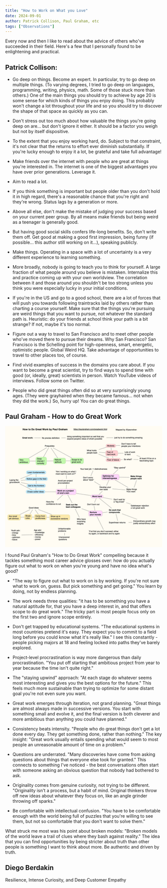 ```yaml
---
title: "How to Work on What you Love"
date: 2024-09-01
author: Patrick Collison, Paul Graham, etc
tags: ["Observations"]
---
```

Every now and then I like to read about the advice of others who've succeeded in their field. Here's a few that I personally found to be enlightening and practical. 

## Patrick Collison: 

- Go deep on things. Become an expert. In particular, try to go deep on multiple things. (To varying degrees, I tried to go deep on languages, programming, writing, physics, math. Some of those stuck more than others.) One of the main things you should try to achieve by age 20 is some sense for which kinds of things you enjoy doing. This probably won't change a lot throughout your life and so you should try to discover the shape of that space as quickly as you can.

- Don't stress out too much about how valuable the things you're going deep on are... but don't ignore it either. It should be a factor you weigh but not by itself dispositive.

- To the extent that you enjoy working hard, do. Subject to that constraint, it's not clear that the returns to effort ever diminish substantially. If you're lucky enough to enjoy it a lot, be grateful and take full advantage!

- Make friends over the internet with people who are great at things you're interested in. The internet is one of the biggest advantages you have over prior generations. Leverage it.

- Aim to read a lot.

- If you think something is important but people older than you don't hold it in high regard, there's a reasonable chance that you're right and they're wrong. Status lags by a generation or more.

- Above all else, don't make the mistake of judging your success based on your current peer group. By all means make friends but being weird as a teenager is generally good.

- But having good social skills confers life-long benefits. So, don't write them off. Get good at making a good first impression, being funny (if possible... this author still working on it...), speaking publicly.

- Make things. Operating in a space with a lot of uncertainty is a very different experience to learning something. 

- More broadly, nobody is going to teach you to think for yourself. A large fraction of what people around you believe is mistaken. Internalize this and practice coming up with your own worldview. The correlation between it and those around you shouldn't be too strong unless you think you were especially lucky in your initial conditions.

- If you're in the US and go to a good school, there are a lot of forces that will push you towards following traintracks laid by others rather than charting a course yourself. Make sure that the things you're pursuing are weird things that you want to pursue, not whatever the standard path is. Heuristic: do your friends at school think your path is a bit strange? If not, maybe it's too normal.

- Figure out a way to travel to San Francisco and to meet other people who've moved there to pursue their dreams. Why San Francisco? San Francisco is the Schelling point for high-openness, smart, energetic, optimistic people. Global Weird HQ. Take advantage of opportunities to travel to other places too, of course.

- Find vivid examples of success in the domains you care about. If you want to become a great scientist, try to find ways to spend time with good (or, ideally, great) scientists in person. Watch YouTube videos of interviews. Follow some on Twitter.

- People who did great things often did so at very surprisingly young ages. (They were grayhaired when they became famous... not when they did the work.) So, hurry up! You can do great things.

## Paul Graham - How to do Great Work
![Great Work](/images/posts/advice/great_work.jpg)

I found Paul Graham's "How to Do Great Work" compelling because it tackles something most career advice glosses over: how do you actually figure out what to work on when you're young and have no idea what's good?

- "The way to figure out what to work on is by working. If you're not sure what to work on, guess. But pick something and get going." You learn by doing, not by endless planning.

- The work needs three qualities: "it has to be something you have a natural aptitude for, that you have a deep interest in, and that offers scope to do great work." The tricky part is most people focus only on the first two and ignore scope entirely.

- Don't get trapped by educational systems. "The educational systems in most countries pretend it's easy. They expect you to commit to a field long before you could know what it's really like." I see this constantly - people picking majors at 18 and feeling locked into paths they've barely explored.

- Project-level procrastination is way more dangerous than daily procrastination. "You put off starting that ambitious project from year to year because the time isn't quite right." 

- The "staying upwind" approach: "At each stage do whatever seems most interesting and gives you the best options for the future." This feels much more sustainable than trying to optimize for some distant goal you're not even sure you want.

- Great work emerges through iteration, not grand planning. "Great things are almost always made in successive versions. You start with something small and evolve it, and the final version is both cleverer and more ambitious than anything you could have planned."

- Consistency beats intensity. "People who do great things don't get a lot done every day. They get something done, rather than nothing." The key insight: "Great work usually entails spending what would seem to most people an unreasonable amount of time on a problem."

- Questions are underrated. "Many discoveries have come from asking questions about things that everyone else took for granted." This connects to something I've noticed - the best conversations often start with someone asking an obvious question that nobody had bothered to ask.

- Originality comes from genuine curiosity, not trying to be different. "Originality isn't a process, but a habit of mind. Original thinkers throw off new ideas about whatever they focus on, like an angle grinder throwing off sparks."

- Be comfortable with intellectual confusion. "You have to be comfortable enough with the world being full of puzzles that you're willing to see them, but not so comfortable that you don't want to solve them."

What struck me most was his point about broken models: "Broken models of the world leave a trail of clues where they bash against reality." The idea that you can find opportunities by being stricter about truth than other people is something I want to think about more. Be authentic and driven by truth. 

## Diego Berdakin 

Resilience, Intense Curiosity, and Deep Customer Empathy